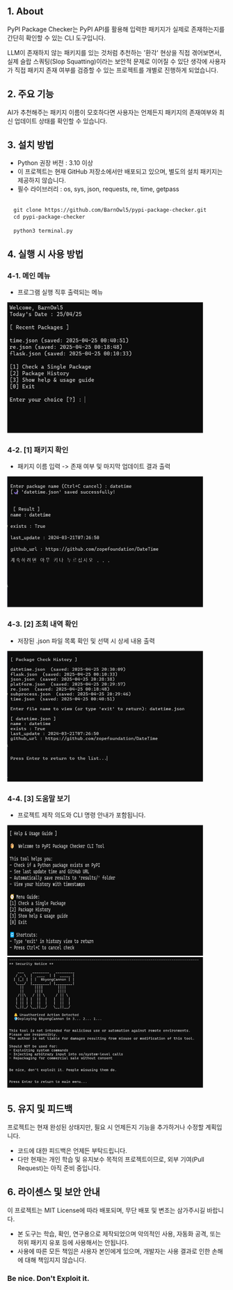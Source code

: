 ## 1. About
PyPI Package Checker는 PyPI API를 활용해 입력한 패키지가 실제로 존재하는지를 간단히 확인할 수 있는 CLI 도구입니다.

LLM이 존재하지 않는 패키지를 있는 것처럼 추천하는 '환각' 현상을 직접 겪어보면서, 실제 슬랍 스쿼팅(Slop Squatting)이라는 보안적 문제로 이어질 수 있단 생각에 사용자가 직접 패키지 존재 여부를 검증할 수 있는 프로젝트를 개별로 진행하게 되었습니다.

## 2. 주요 기능
AI가 추천해주는 패키지 이름이 모호하다면 사용자는 언제든지 패키지의 존재여부와 최신 업데이트 상태를 확인할 수 있습니다.

## 3. 설치 방법
- Python 권장 버전 : 3.10 이상
- 이 프로젝트는 현재 GitHub 저장소에서만 배포되고 있으며, 별도의 설치 패키지는 제공하지 않습니다.
- 필수 라이브러리 : os, sys, json, requests, re, time, getpass

<pre><code>
  git clone https://github.com/BarnOwl5/pypi-package-checker.git
  cd pypi-package-checker
  
  python3 terminal.py
</code></pre>

## 4. 실행 시 사용 방법
### 4-1. 메인 메뉴
- 프로그램 실행 직후 출력되는 메뉴

<img src="/SourceCode/images/1.main_menu.png" width="450px" height="300"></img>
### 4-2. [1] 패키지 확인
- 패키지 이름 입력 -> 존재 여부 및 마지막 업데이트 결과 출력

<img src="/SourceCode/images/2.package_check1.png" width="450px" height="300"></img>
### 4-3. [2] 조회 내역 확인
- 저장된 .json 파일 목록 확인 및 선택 시 상세 내용 출력

<img src="/SourceCode/images/3.history.png" width="450px" height="300"></img>
### 4-4. [3] 도움말 보기
- 프로젝트 제작 의도와 CLI 명령 안내가 포함됩니다.
  
<img src="/SourceCode/images/4.helptut.png" width="450px" height="300"></img>
<img src="/SourceCode/images/5.helptut2.png" width="450px" height="300"></img>
## 5. 유지 및 피드백
프로젝트는 현재 완성된 상태지만, 필요 시 언제든지 기능을 추가하거나 수정할 계획입니다.
- 코드에 대한 피드백은 언제든 부탁드립니다.
- 다만 현재는 개인 학습 및 유지보수 목적의 프로젝트이므로, 외부 기여(Pull Request)는 아직 준비 중입니다.

## 6. 라이센스 및 보안 안내
이 프로젝트는 MIT License에 따라 배포되며, 무단 배포 및 변조는 삼가주시길 바랍니다.

- 본 도구는 학습, 확인, 연구용으로 제작되었으며 악의적인 사용, 자동화 공격, 또는 허위 패키지 유포 등에 사용해서는 안됩니다.
- 사용에 따른 모든 책임은 사용자 본인에게 있으며, 개발자는 사용 결과로 인한 손해에 대해 책임지지 않습니다.

### Be nice. Don't Exploit it.
